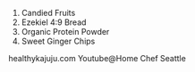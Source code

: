  1. Candied Fruits
 2. Ezekiel 4:9 Bread
 3. Organic Protein Powder
 4. Sweet Ginger Chips 
    



healthykajuju.com
Youtube@Home Chef Seattle
